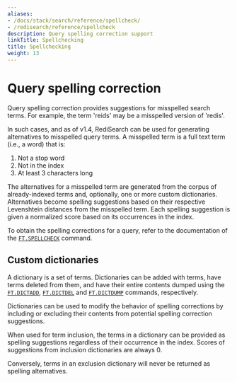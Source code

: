 ```yaml
---
aliases:
- /docs/stack/search/reference/spellcheck/
- /redisearch/reference/spellcheck
description: Query spelling correction support
linkTitle: Spellchecking
title: Spellchecking
weight: 13
---
```


# Query spelling correction

Query spelling correction provides suggestions for misspelled search terms. For example, the term 'reids' may be a misspelled version of 'redis'.

In such cases, and as of v1.4, RediSearch can be used for generating alternatives to misspelled query terms. A misspelled term is a full text term (i.e., a word) that is:

  1. Not a stop word
  2. Not in the index
  3. At least 3 characters long

The alternatives for a misspelled term are generated from the corpus of already-indexed terms and, optionally, one or more custom dictionaries. Alternatives become spelling suggestions based on their respective Levenshtein distances from the misspelled term. Each spelling suggestion is given a normalized score based on its occurrences in the index.

To obtain the spelling corrections for a query, refer to the documentation of the [`FT.SPELLCHECK`](/commands/ft.spellcheck) command.

## Custom dictionaries

A dictionary is a set of terms. Dictionaries can be added with terms, have terms deleted from them, and have their entire contents dumped using the [`FT.DICTADD`](/commands/ft.dictadd), [`FT.DICTDEL`](/commands/ft.dictdel) and [`FT.DICTDUMP`](/commands/ft.dictdump) commands, respectively.

Dictionaries can be used to modify the behavior of spelling corrections by including or excluding their contents from potential spelling correction suggestions.

When used for term inclusion, the terms in a dictionary can be provided as spelling suggestions regardless of their occurrence in the index. Scores of suggestions from inclusion dictionaries are always 0. 

Conversely, terms in an exclusion dictionary will never be returned as spelling alternatives.
